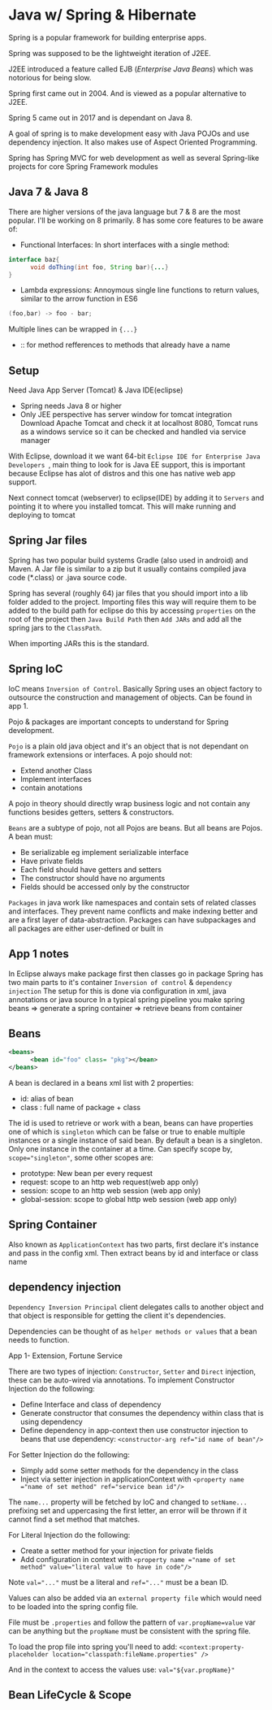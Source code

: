 # Java w/ Spring & Hibernate
Spring is a popular framework for building enterprise apps.

Spring was supposed to be the lightweight iteration of J2EE.

J2EE introduced a feature called EJB (_Enterprise Java Beans_) which was notorious for being slow.

Spring first came out in 2004. And is viewed as a popular alternative to J2EE.

Spring 5 came out in 2017 and is dependant on Java 8.

A goal of spring is to make development easy with Java POJOs and use dependency injection. It also makes use of Aspect Oriented Programming.

Spring has Spring MVC for web development as well as several Spring-like projects for core Spring Framework modules

## Java 7 & Java 8
There are higher versions of the java language but 7 & 8 are the most popular. I'll be working on 8 primarily.
8 has some core features to be aware of:

- Functional Interfaces: In short interfaces with a single method:
```java
interface baz{
      void doThing(int foo, String bar){...}
}
```
- Lambda expressions: Annoymous single line functions to return values, similar to the arrow function in ES6
```java
(foo,bar) -> foo - bar;
```
Multiple lines can be wrapped in `{...}`
- :: for method refferences to methods that already have a name

## Setup
Need Java App Server (Tomcat) & Java IDE(eclipse)
- Spring needs Java 8 or higher
- Only JEE perspective has server window for tomcat integration
Download Apache Tomcat and check it at localhost 8080, Tomcat runs as a windows service so it can be checked and handled via service manager

With Eclipse, download it we want 64-bit `Eclipse IDE for Enterprise Java Developers `, main thing to look for is Java EE support, this is important because Eclipse has alot of distros and this one has native web app support.

Next connect tomcat (webserver) to eclipse(IDE) by adding it to `Servers` and pointing it to where you installed tomcat. This will make running and deploying to tomcat

## Spring Jar files
Spring has two popular build systems Gradle (also used in android) and Maven. A Jar file is similar to a zip but it usually contains compiled java code (*.class) or .java source code.

Spring has several (roughly 64) jar files that you should import into a lib folder added to the project. Importing files this way will require them to be added to the build path for eclipse do this by accessing `properties` on the root of the project then `Java Build Path` then `Add JARs` and add all the spring jars to the `ClassPath`.

When importing JARs this is the standard.

## Spring IoC
IoC means `Inversion of Control`. Basically Spring uses an object factory to outsource the construction and management of objects.
Can be found in app 1.

Pojo & packages are important concepts to understand for Spring development.

`Pojo` is  a plain old java object and it's an object that is not dependant on framework extensions or interfaces.
A pojo should not:
- Extend another Class
- Implement interfaces
- contain anotations

 A pojo in theory should directly wrap business logic and not contain any functions besides getters, setters & constructors.

 `Beans` are a subtype of pojo, not all Pojos are beans.
 But all beans are Pojos.
 A bean must:
 - Be serializable eg implement serializable interface
 - Have private fields
 - Each field should have getters and setters
 - The constructor should have no arguments
 - Fields should be accessed only by the constructor

`Packages` in java work like namespaces and contain sets of related classes and interfaces. They prevent name conflicts and make indexing better and are a first layer of data-abstraction. Packages can have subpackages and all packages are either user-defined or built in

## App 1 notes
In Eclipse always make package first then classes go in package
Spring has two main parts to it's container `Inversion of control` & `dependency injection`
The setup for this is done via configuration in xml, java annotations or java source
In a typical spring pipeline you make spring beans => generate a spring container => retrieve beans from container

## Beans
``` xml
<beans>
      <bean id="foo" class= "pkg"></bean>
</beans>
```
A bean is declared in a beans xml list with 2 properties:
- id: alias of bean
- class : full name of package + class

The id is used to retrieve or work with a bean, beans can have properties one of which is `singleton` which can be false or true to enable multiple instances or a single instance of said bean. By default a bean is a singleton. Only one instance in the container at a time. Can specify scope by, `scope="singleton"`, some other scopes are:
- prototype: New bean per every request
- request: scope to an http web request(web app only)
- session: scope to an http web session (web app only)
- global-session:  scope to global http web session (web app only)


## Spring Container
Also known as `ApplicationContext` has two parts, first declare it's instance and pass in the config xml. Then extract beans by id and interface or class name

## dependency injection
`Dependency Inversion Principal` client delegates calls to another object and that object is responsible for getting the client it's dependencies.

Dependencies can be thought of as `helper methods or values` that a bean needs to function.

App 1- Extension, Fortune Service

There are two types of injection: `Constructor`, `Setter` and `Direct` injection, these can be auto-wired via annotations.
To implement Constructor Injection do the following:
- Define Interface and class of dependency
- Generate constructor that consumes the dependency within class that is using dependency
- Define dependency in app-context then use constructor injection to beans that use dependency: `<constructor-arg ref="id name of bean"/>`

For Setter Injection do the following:
- Simply add some setter methods for the dependency in the class
- Inject via setter injection in applicationContext with `<property name ="name of set method" ref="service bean id"/>`

The `name...` property will be fetched by IoC and changed to `setName...` prefixing set and uppercasing the first letter, an error will be thrown if it cannot find a set method that matches.

 For Literal Injection do the following:
 - Create a setter method for your injection for private fields
 - Add configuration in context with `<property name ="name of set method" value="literal value to have in code"/>`

 Note `val="..."` must be a literal and `ref="..."` must be a bean ID.

 Values can also be added via an `external property file` which would need to be loaded into the spring config file.

 File must be `.properties` and follow the pattern of `var.propName=value` var can be anything but the `propName` must be consistent with the spring file.

 To load the prop file into spring you'll need to add:
 `<context:property-placeholder location="classpath:fileName.properties" />`

 And in the context to access the values use: `val="${var.propName}"`

## Bean LifeCycle & Scope
